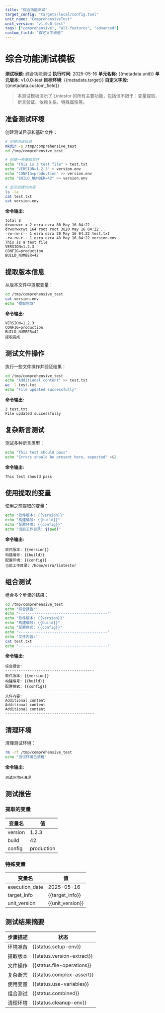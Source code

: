 ```yaml
---
title: "综合功能测试"
target_config: "targets/local/config.toml"
unit_name: "ComprehensiveTest"
unit_version: "v1.0.0-test"
tags: ["comprehensive", "all-features", "advanced"]
custom_field: "自定义字段值"
---
```


# 综合功能测试模板

**测试标题:** 综合功能测试
**执行时间:** 2025-05-16
**单元名称:** {{metadata.unit}}
**单元版本:** v1.0.0-test
**目标环境:** {{metadata.target}}
**自定义字段:** {{metadata.custom_field}}

> 本测试模板演示了 Lintestor 的所有主要功能，包括但不限于：变量提取、断言验证、依赖关系、特殊属性等。

## 准备测试环境

创建测试目录和基础文件：

```bash
# 创建测试目录
mkdir -p /tmp/comprehensive_test
cd /tmp/comprehensive_test

# 创建一些基础文件
echo "This is a test file" > test.txt
echo "VERSION=1.2.3" > version.env
echo "CONFIG=production" >> version.env
echo "BUILD_NUMBER=42" >> version.env

# 显示创建的内容
ls -la
cat test.txt
cat version.env
```

**命令输出:**

```output {ref="setup-env"}
total 8
drwxrwxr-x 2 ezra ezra 80 May 16 04:22 .
drwxrwxrwt 164 root root 3820 May 16 04:22 ..
-rw-rw-r-- 1 ezra ezra 20 May 16 04:22 test.txt
-rw-rw-r-- 1 ezra ezra 48 May 16 04:22 version.env
This is a test file
VERSION=1.2.3
CONFIG=production
BUILD_NUMBER=42
```

## 提取版本信息

从版本文件中提取变量：

```bash
cd /tmp/comprehensive_test
cat version.env
echo "提取完成"
```

**命令输出:**

```output {ref="version-extract"}
VERSION=1.2.3
CONFIG=production
BUILD_NUMBER=42
提取完成
```

## 测试文件操作

执行一些文件操作并验证结果：

```bash
cd /tmp/comprehensive_test
echo "Additional content" >> test.txt
wc -l test.txt
echo "File updated successfully"
```

**命令输出:**

```output {ref="file-operations"}
2 test.txt
File updated successfully
```

## 复杂断言测试

测试多种断言类型：

```bash
echo "This test should pass"
echo "Errors should be present here, expected" >&2
```

**命令输出:**

```output {ref="complex-assert"}
This test should pass
```

## 使用提取的变量

使用之前提取的变量：

```bash
echo "软件版本: {{version}}"
echo "构建编号: {{build}}"
echo "配置环境: {{config}}"
echo "当前工作目录: $(pwd)"
```

**命令输出:**

```output {ref="use-variables"}
软件版本: {{version}}
构建编号: {{build}}
配置环境: {{config}}
当前工作目录: /home/ezra/lintestor
```

## 组合测试

组合多个步骤的结果：

```bash
cd /tmp/comprehensive_test
echo "综合报告:"
echo "----------------------------------------"
echo "软件版本: {{version}}"
echo "构建编号: {{build}}"
echo "配置模式: {{config}}"
echo "----------------------------------------"
echo "文件内容:"
cat test.txt
echo "----------------------------------------"
```

**命令输出:**

```output {ref="combined"}
综合报告:
----------------------------------------
软件版本: {{version}}
构建编号: {{build}}
配置模式: {{config}}
----------------------------------------
文件内容:
Additional content
Additional content
Additional content
----------------------------------------
```

## 清理环境

清理测试环境：

```bash
rm -rf /tmp/comprehensive_test
echo "测试环境已清理"
```

**命令输出:**

```output {ref="cleanup-env"}
测试环境已清理
```

## 测试报告

### 提取的变量

| 变量名 | 值 |
|-------|-----|
| version | 1.2.3 |
| build | 42 |
| config | production |

### 特殊变量

| 变量名 | 值 |
|-------|-----|
| execution_date | 2025-05-16 |
| target_info | {{target_info}} |
| unit_version | {{unit_version}} |

## 测试结果摘要

| 步骤描述 | 状态 |
|---------|------|
| 环境准备 | {{status.setup-env}} |
| 提取版本 | {{status.version-extract}} |
| 文件操作 | {{status.file-operations}} |
| 复杂断言 | {{status.complex-assert}} |
| 使用变量 | {{status.use-variables}} |
| 组合测试 | {{status.combined}} |
| 清理环境 | {{status.cleanup-env}} |

